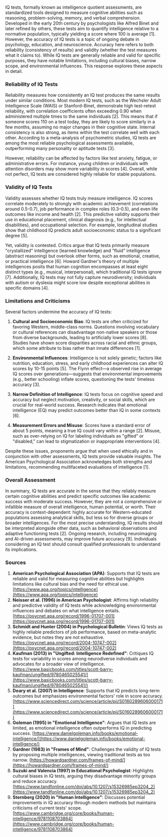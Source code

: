IQ tests, formally known as intelligence quotient assessments, are standardized tools designed to measure cognitive abilities such as reasoning, problem-solving, memory, and verbal comprehension. Developed in the early 20th century by psychologists like Alfred Binet and later refined by others, these tests aim to quantify intelligence relative to a normative population, typically yielding a score where 100 is average [1]. However, the accuracy of IQ tests is a topic of ongoing debate in psychology, education, and neuroscience. Accuracy here refers to both reliability (consistency of results) and validity (whether the test measures what it claims to). While IQ tests are generally reliable and valid for specific purposes, they have notable limitations, including cultural biases, narrow scope, and environmental influences. This response explores these aspects in detail.

### Reliability of IQ Tests
Reliability measures how consistently an IQ test produces the same results under similar conditions. Most modern IQ tests, such as the Wechsler Adult Intelligence Scale (WAIS) or Stanford-Binet, demonstrate high test-retest reliability, with correlation coefficients often exceeding 0.90 when administered multiple times to the same individuals [2]. This means that if someone scores 110 on a test today, they are likely to score similarly in a few months, assuming no major changes in their cognitive state. Internal consistency is also strong, as items within the test correlate well with each other. According to a meta-analysis of psychometric studies, IQ tests are among the most reliable psychological assessments available, outperforming many personality or aptitude tests [3].

However, reliability can be affected by factors like test anxiety, fatigue, or administrative errors. For instance, young children or individuals with attention disorders may show more variability in scores [4]. Overall, while not perfect, IQ tests are considered highly reliable for stable populations.

### Validity of IQ Tests
Validity assesses whether IQ tests truly measure intelligence. IQ scores correlate moderately to strongly with academic achievement (correlations around 0.5-0.7), job performance in complex roles (0.3-0.5), and even life outcomes like income and health [2]. This predictive validity supports their use in educational placement, clinical diagnosis (e.g., for intellectual disabilities), and occupational selection. For example, longitudinal studies show that childhood IQ predicts adult socioeconomic status to a significant degree [5].

Yet, validity is contested. Critics argue that IQ tests primarily measure "crystallized" intelligence (learned knowledge) and "fluid" intelligence (abstract reasoning) but overlook other forms, such as emotional, creative, or practical intelligence [6]. Howard Gardner's theory of multiple intelligences posits that human cognition encompasses at least eight distinct types (e.g., musical, interpersonal), which traditional IQ tests ignore [7]. Additionally, IQ tests may not fully capture neurodiversity; individuals with autism or dyslexia might score low despite exceptional abilities in specific domains [4].

### Limitations and Criticisms
Several factors undermine the accuracy of IQ tests:

1. **Cultural and Socioeconomic Bias**: IQ tests are often criticized for favoring Western, middle-class norms. Questions involving vocabulary or cultural references can disadvantage non-native speakers or those from diverse backgrounds, leading to artificially lower scores [8]. Studies have shown score disparities across racial and ethnic groups, which some attribute to bias rather than innate differences [1].

2. **Environmental Influences**: Intelligence is not solely genetic; factors like nutrition, education, stress, and early childhood experiences can alter IQ scores by 10-15 points [5]. The Flynn effect—a observed rise in average IQ scores over generations—suggests that environmental improvements (e.g., better schooling) inflate scores, questioning the tests' timeless accuracy [3].

3. **Narrow Definition of Intelligence**: IQ tests focus on cognitive speed and accuracy but neglect motivation, creativity, or social skills, which are crucial for real-world success. Research indicates that emotional intelligence (EQ) may predict outcomes better than IQ in some contexts [6].

4. **Measurement Errors and Misuse**: Scores have a standard error of about 5 points, meaning a true IQ could vary within a range [2]. Misuse, such as over-relying on IQ for labeling individuals as "gifted" or "disabled," can lead to stigmatization or inappropriate interventions [4].

Despite these issues, proponents argue that when used ethically and in conjunction with other assessments, IQ tests provide valuable insights. The American Psychological Association acknowledges both strengths and limitations, recommending multifaceted evaluations of intelligence [1].

### Overall Assessment
In summary, IQ tests are accurate in the sense that they reliably measure certain cognitive abilities and predict specific outcomes like academic success with moderate success. However, they are not a comprehensive or infallible measure of overall intelligence, human potential, or worth. Their accuracy is context-dependent: highly accurate for Western-educated populations assessing analytical skills, but less so for diverse groups or broader intelligences. For the most precise understanding, IQ results should be interpreted alongside other data, such as behavioral observations and adaptive functioning tests [2]. Ongoing research, including neuroimaging and AI-driven assessments, may improve future accuracy [9]. Individuals considering an IQ test should consult qualified professionals to understand its implications.

### Sources
1. **American Psychological Association (APA)**: Supports that IQ tests are reliable and valid for measuring cognitive abilities but highlights limitations like cultural bias and the need for ethical use. [https://www.apa.org/topics/intelligence](https://www.apa.org/topics/intelligence)  
2. **Neisser et al. (1996) in American Psychologist**: Affirms high reliability and predictive validity of IQ tests while acknowledging environmental influences and debates on what intelligence entails. [https://psycnet.apa.org/record/1996-01707-001](https://psycnet.apa.org/record/1996-01707-001)  
3. **Schmidt and Hunter (2004) in Psychological Bulletin**: Views IQ tests as highly reliable predictors of job performance, based on meta-analytic evidence, but notes they are not exhaustive. [https://psycnet.apa.org/record/2004-10747-002](https://psycnet.apa.org/record/2004-10747-002)  
4. **Kaufman (2013) in "Ungifted: Intelligence Redefined"**: Critiques IQ tests for variability in scores among neurodiverse individuals and advocates for a broader view of intelligence. [https://www.basicbooks.com/titles/scott-barry-kaufman/ungifted/9780465025541/](https://www.basicbooks.com/titles/scott-barry-kaufman/ungifted/9780465025541/)  
5. **Deary et al. (2007) in Intelligence**: Supports that IQ predicts long-term outcomes but emphasizes environmental factors' role in score accuracy. [https://www.sciencedirect.com/science/article/pii/S0160289606000171](https://www.sciencedirect.com/science/article/pii/S0160289606000171)  
6. **Goleman (1995) in "Emotional Intelligence"**: Argues that IQ tests are limited, as emotional intelligence often outperforms IQ in predicting success. [https://www.danielgoleman.info/books/emotional-intelligence/](https://www.danielgoleman.info/books/emotional-intelligence/)  
7. **Gardner (1983) in "Frames of Mind"**: Challenges the validity of IQ tests by proposing multiple intelligences, viewing traditional tests as too narrow. [https://howardgardner.com/frames-of-mind/](https://howardgardner.com/frames-of-mind/)  
8. **Suzuki and Valencia (1997) in Educational Psychologist**: Highlights cultural biases in IQ tests, arguing they disadvantage minority groups and reduce accuracy. [https://www.tandfonline.com/doi/abs/10.1207/s15326985ep3204_2](https://www.tandfonline.com/doi/abs/10.1207/s15326985ep3204_2)  
9. **Sternberg (2020) in "Human Intelligence"**: Discusses potential improvements in IQ accuracy through modern methods but maintains criticisms of current tests' scope. [https://www.cambridge.org/core/books/human-intelligence/9781108703864](https://www.cambridge.org/core/books/human-intelligence/9781108703864)
